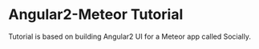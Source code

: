 # Angular2-Meteor Tutorial
Tutorial is based on building Angular2 UI for a Meteor app called Socially.
